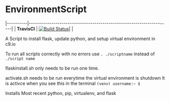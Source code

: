 # EnvironmentScript

|----------|---------------------------------------------------------------------|
| **TravisCI** 	| [![Build Status](https://travis-ci.org/hayekr/EnvironmentScript.svg?branch=master)](https://travis-ci.org/hayekr/EnvironmentScript)|
|

A Script to install flask, update python, and setup virtual environment in c9.io

To run all scripts correctly with no errors use `. ./scriptname` instead of `./script name`

flaskinstall.sh only needs to be run one time.

activate.sh needs to be run everytime the virtual environment is shutdown
It is activce when you see this in the terminal `(venv) username:~ $` 

Installs Most recent python, pip, virtualenv, and flask
